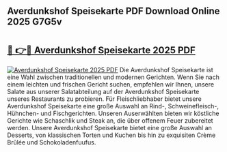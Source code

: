 ## Averdunkshof Speisekarte PDF Download Online 2025 G7G5v

# <h2><a href="http://gc7oy3.nevu.top/?p=Averdunkshof+Speisekarte">🔗 👉🔴 Averdunkshof Speisekarte 2025 PDF</a></h2>

[![Averdunkshof Speisekarte 2025 PDF](https://i.imgur.com/dBaPXMq.png)](http://gc7oy3.nevu.top/?p=Averdunkshof+Speisekarte)
Die Averdunkshof Speisekarte ist eine Wahl zwischen traditionellen und modernen Gerichten. Wenn Sie nach einem leichten und frischen Gericht suchen, empfehlen wir Ihnen, unsere Salate aus unserer Salatabteilung auf der Averdunkshof Speisekarte unseres Restaurants zu probieren. Für Fleischliebhaber bietet unsere Averdunkshof Speisekarte eine große Auswahl an Rind-, Schweinefleisch-, Hühnchen- und Fischgerichten. Unseren Auserwählten bieten wir köstliche Gerichte wie Schaschlik und Steak an, die über offenem Feuer zubereitet werden. Unsere Averdunkshof Speisekarte bietet eine große Auswahl an Desserts, von klassischen Torten und Kuchen bis hin zu exquisiten Crème Brûlée und Schokoladenfuufus.
